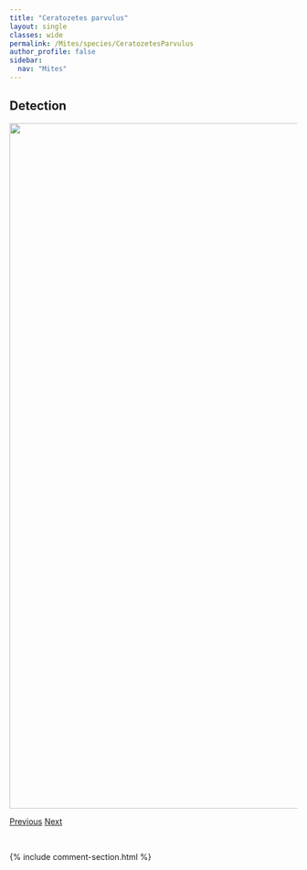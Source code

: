 ```yaml
---
title: "Ceratozetes parvulus"
layout: single
classes: wide
permalink: /Mites/species/CeratozetesParvulus
author_profile: false
sidebar:
  nav: "Mites"
---
```


<h2>Detection</h2>

<a href="https://drive.google.com/uc?export=view&id=1JCRdiEEfIqn6EyE_OQq_8ndXwaqzMenv">
<img src="https://drive.google.com/uc?export=view&id=1JCRdiEEfIqn6EyE_OQq_8ndXwaqzMenv" height = "1200" width = "800">
</a>


<a href="/DevelopmentWebsite/Mites/species/CeratozetesMediocris" class="pagination--pager" title="Ceratozetes mediocris">Previous</a> <a href="/DevelopmentWebsite/Mites/species/CeratozetesSp1LML" class="pagination--pager" title="Ceratozetes sp. 1 LML">Next</a>

<p>&nbsp;</p>

{% include comment-section.html %}
